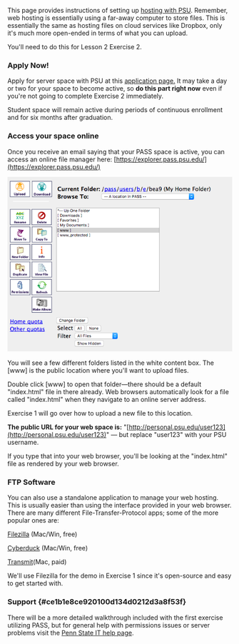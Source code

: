 This page provides instructions of setting up [hosting with PSU](http://www.personal.psu.edu/). Remember, web hosting is essentially using a far-away computer to store files. This is essentially the same as hosting files on cloud services like Dropbox, only it's much more open-ended in terms of what you can upload.

You'll need to do this for Lesson 2 Exercise 2.

### Apply Now!

Apply for server space with PSU at this [application page.](https://www.work.psu.edu/webspace/) It may take a day or two for your space to become active, so **do this part right now** even if you're not going to complete Exercise 2 immediately.

Student space will remain active during periods of continuous enrollment and for six months after graduation.

### Access your space online

Once you receive an email saying that your PASS space is active, you can access an online file manager here: [https://explorer.pass.psu.edu/](https://explorer.pass.psu.edu/)

![](/assets/lesson-2/pass-1.png)

You will see a few different folders listed in the white content box. The \[www\] is the public location where you'll want to upload files.

Double click \[www\] to open that folder—there should be a default "index.html" file in there already. Web browsers automatically look for a file called "index.html" when they navigate to an online server address.

Exercise 1 will go over how to upload a new file to this location.

**The public URL for your web space is:** "[http://personal.psu.edu/user123](http://personal.psu.edu/user123)" — but replace "user123" with your PSU username.

If you type that into your web browser, you'll be looking at the "index.html" file as rendered by your web browser.

### FTP Software

You can also use a standalone application to manage your web hosting. This is usually easier than using the interface provided in your web browser. There are many different File-Transfer-Protocol apps; some of the more popular ones are:

[Filezilla](https://filezilla-project.org/) \(Mac/Win, free\)

[Cyberduck](https://cyberduck.io) \(Mac/Win, free\)

[Transmit](https://panic.com/transmit/)\(Mac, paid\)

We'll use Filezilla for the demo in Exercise 1 since it's open-source and easy to get started with.

### Support {#ce1b1e8ce920100d134d0212d3a8f53f}

There will be a more detailed walkthrough included with the first exercise utilizing PASS, but for general help with permissions issues or server problems visit the [Penn State IT help page](http://it.psu.edu/get-support).



